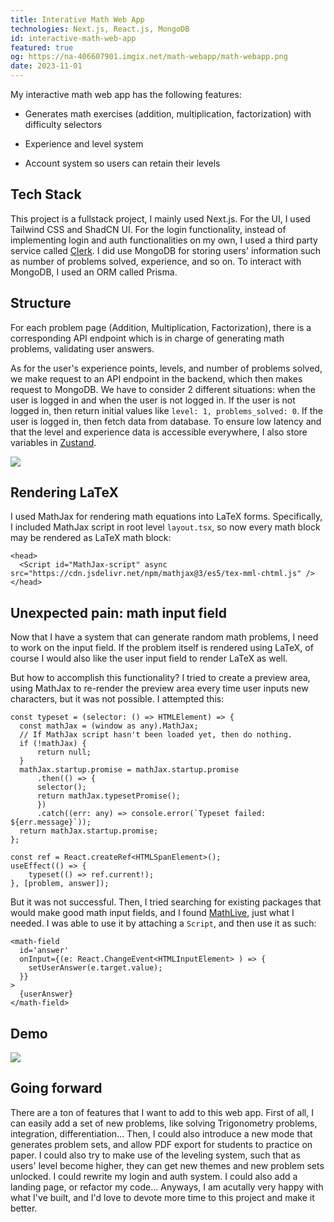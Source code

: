 ```yaml
---
title: Interative Math Web App
technologies: Next.js, React.js, MongoDB
id: interactive-math-web-app
featured: true
og: https://na-406607901.imgix.net/math-webapp/math-webapp.png
date: 2023-11-01
---
```

My interactive math web app has the following features:

- Generates math exercises (addition, multiplication, factorization) with difficulty selectors
    
- Experience and level system
    
- Account system so users can retain their levels
    

## Tech Stack

This project is a fullstack project, I mainly used Next.js. For the UI, I used Tailwind CSS and ShadCN UI. For the login functionality, instead of implementing login and auth functionalities on my own, I used a third party service called [Clerk](https://clerk.com/). I did use MongoDB for storing users' information such as number of problems solved, experience, and so on. To interact with MongoDB, I used an ORM called Prisma.

## Structure

For each problem page (Addition, Multiplication, Factorization), there is a corresponding API endpoint which is in charge of generating math problems, validating user answers.

As for the user's experience points, levels, and number of problems solved, we make request to an API endpoint in the backend, which then makes request to MongoDB. We have to consider 2 different situations: when the user is logged in and when the user is not logged in. If the user is not logged in, then return initial values like `level: 1, problems_solved: 0`. If the user is logged in, then fetch data from database. To ensure low latency and that the level and experience data is accessible everywhere, I also store variables in [Zustand](https://github.com/pmndrs/zustand).

![](https://na-406607901.imgix.net/math-webapp/structure.png)

## Rendering LaTeX

I used MathJax for rendering math equations into LaTeX forms. Specifically, I included MathJax script in root level `layout.tsx`, so now every math block may be rendered as LaTeX math block:

```tsx
<head>
  <Script id="MathJax-script" async src="https://cdn.jsdelivr.net/npm/mathjax@3/es5/tex-mml-chtml.js" />
</head>
```

## Unexpected pain: math input field

Now that I have a system that can generate random math problems, I need to work on the input field. If the problem itself is rendered using LaTeX, of course I would also like the user input field to render LaTeX as well.

But how to accomplish this functionality? I tried to create a preview area, using MathJax to re-render the preview area every time user inputs new characters, but it was not possible. I attempted this:

```tsx
const typeset = (selector: () => HTMLElement) => {
  const mathJax = (window as any).MathJax;
  // If MathJax script hasn't been loaded yet, then do nothing.
  if (!mathJax) {
      return null;
  }
  mathJax.startup.promise = mathJax.startup.promise
      .then(() => {
      selector();
      return mathJax.typesetPromise();
      })
      .catch((err: any) => console.error(`Typeset failed: ${err.message}`));
  return mathJax.startup.promise;
};

const ref = React.createRef<HTMLSpanElement>();
useEffect(() => {
    typeset(() => ref.current!);
}, [problem, answer]);
```

But it was not successful. Then, I tried searching for existing packages that would make good math input fields, and I found [MathLive](https://www.npmjs.com/package/mathlive), just what I needed. I was able to use it by attaching a `Script`, and then use it as such:

```tsx
<math-field
  id='answer'
  onInput={(e: React.ChangeEvent<HTMLInputElement> ) => {
    setUserAnswer(e.target.value);
  }}
>
  {userAnswer}
</math-field>
```

## Demo

![](https://na-406607901.imgix.net/math-webapp/math-web-app-demo.png)

## Going forward

There are a ton of features that I want to add to this web app. First of all, I can easily add a set of new problems, like solving Trigonometry problems, integration, differentiation... Then, I could also introduce a new mode that generates problem sets, and allow PDF export for students to practice on paper. I could also try to make use of the leveling system, such that as users' level become higher, they can get new themes and new problem sets unlocked. I could rewrite my login and auth system. I could also add a landing page, or refactor my code... Anyways, I am acutally very happy with what I've built, and I'd love to devote more time to this project and make it better.